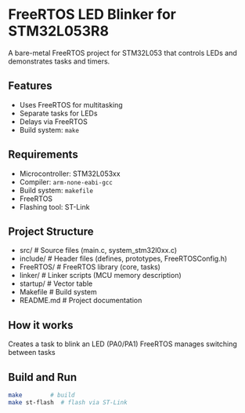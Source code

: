 # FreeRTOS LED Blinker for STM32L053R8

A bare-metal FreeRTOS project for STM32L053 that controls LEDs and demonstrates tasks and timers.

## Features
- Uses FreeRTOS for multitasking
- Separate tasks for LEDs
- Delays via FreeRTOS
- Build system: `make`

## Requirements
- Microcontroller: STM32L053xx
- Compiler: `arm-none-eabi-gcc`
- Build system: `makefile`
- FreeRTOS
- Flashing tool: ST-Link

## Project Structure
- src/        # Source files (main.c, system_stm32l0xx.c)
- include/    # Header files (defines, prototypes, FreeRTOSConfig.h)
- FreeRTOS/   # FreeRTOS library (core, tasks)
- linker/     # Linker scripts (MCU memory description)
- startup/    # Vector table
- Makefile    # Build system
- README.md   # Project documentation

## How it works
Creates a task to blink an LED (PA0/PA1)
FreeRTOS manages switching between tasks

## Build and Run
```bash
make        # build
make st-flash  # flash via ST-Link
